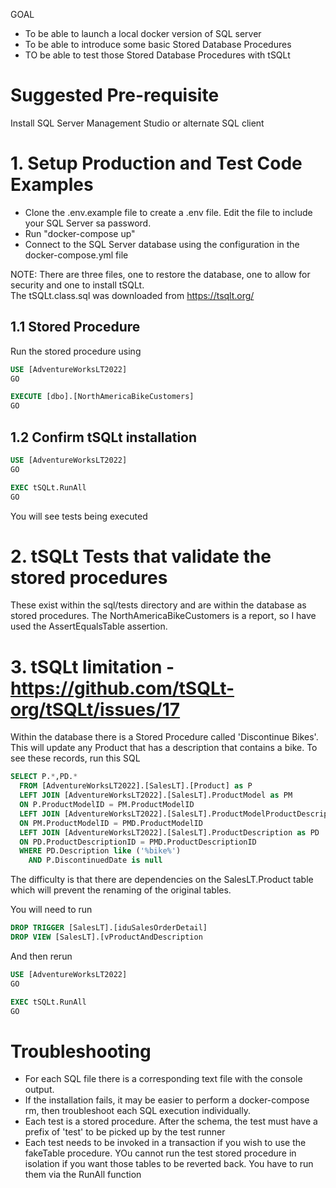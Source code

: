 GOAL
- To be able to launch a local docker version of SQL server
- To be able to introduce some basic Stored Database Procedures
- TO be able to test those Stored Database Procedures with tSQLt

# Suggested Pre-requisite
Install SQL Server Management Studio or alternate SQL client

# 1. Setup Production and Test Code Examples
- Clone the .env.example file to create a .env file. Edit the file to include your SQL Server sa password.
- Run "docker-compose up" 
- Connect to the SQL Server database using the configuration in the docker-compose.yml file 

NOTE: There are three files, one to restore the database, one to allow for security and one to install tSQLt. \
The tSQLt.class.sql was downloaded from https://tsqlt.org/

## 1.1 Stored Procedure
Run the stored procedure using 
```sql
USE [AdventureWorksLT2022]
GO

EXECUTE [dbo].[NorthAmericaBikeCustomers] 
GO
```
## 1.2 Confirm tSQLt installation
```sql
USE [AdventureWorksLT2022]
GO

EXEC tSQLt.RunAll
GO
```
You will see tests being executed


# 2. tSQLt Tests that validate the stored procedures 
These exist within the sql/tests directory and are within the database as stored procedures.
The NorthAmericaBikeCustomers is a report, so I have used the AssertEqualsTable assertion. 


# 3. tSQLt limitation - https://github.com/tSQLt-org/tSQLt/issues/17
Within the database there is a Stored Procedure called 'Discontinue Bikes'.
This will update any Product that has a description that contains a bike. 
To see these records, run this SQL

```sql
SELECT P.*,PD.*
  FROM [AdventureWorksLT2022].[SalesLT].[Product] as P
  LEFT JOIN [AdventureWorksLT2022].[SalesLT].ProductModel as PM
  ON P.ProductModelID = PM.ProductModelID
  LEFT JOIN [AdventureWorksLT2022].[SalesLT].ProductModelProductDescription as PMD
  ON PM.ProductModelID = PMD.ProductModelID
  LEFT JOIN [AdventureWorksLT2022].[SalesLT].ProductDescription as PD
  ON PD.ProductDescriptionID = PMD.ProductDescriptionID
  WHERE PD.Description like ('%bike%')
    AND P.DiscontinuedDate is null
```

The difficulty is that there are dependencies on the SalesLT.Product table which will prevent the renaming of the original tables.

You will need to run
```sql
DROP TRIGGER [SalesLT].[iduSalesOrderDetail]
DROP VIEW [SalesLT].[vProductAndDescription 
```
And then rerun
```sql
USE [AdventureWorksLT2022]
GO

EXEC tSQLt.RunAll
GO
```

# Troubleshooting
- For each SQL file there is a corresponding text file with the console output.
- If the installation fails, it may be easier to perform a docker-compose rm, then troubleshoot each SQL execution individually.
- Each test is a stored procedure. After the schema, the test must have a prefix of 'test' to be picked up by the test runner
- Each test needs to be invoked in a transaction if you wish to use the fakeTable procedure. YOu cannot run the test stored procedure in isolation if you want those tables to be reverted back. You have to run them via the RunAll function